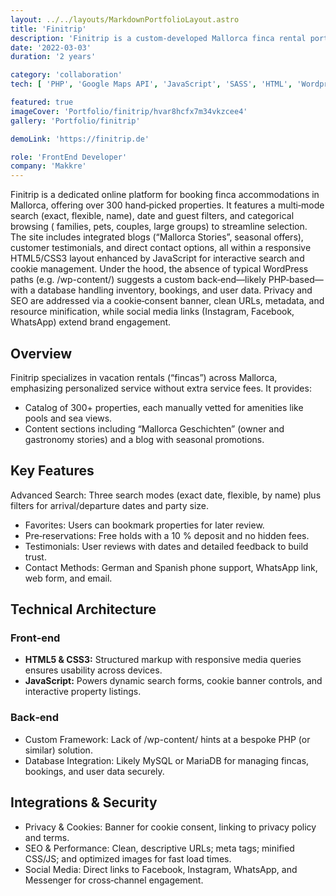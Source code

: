 ```yaml
---
layout: ../../layouts/MarkdownPortfolioLayout.astro
title: 'Finitrip'
description: 'Finitrip is a custom‑developed Mallorca finca rental portal featuring advanced search, curated listings, responsive design, and solid privacy/SEO practices for an efficient user experience.'
date: '2022-03-03'
duration: '2 years'

category: 'collaboration'
tech: [ 'PHP', 'Google Maps API', 'JavaScript', 'SASS', 'HTML', 'Wordpress' ]

featured: true
imageCover: 'Portfolio/finitrip/hvar8hcfx7m34vkzcee4'
gallery: 'Portfolio/finitrip'

demoLink: 'https://finitrip.de'

role: 'FrontEnd Developer'
company: 'Makkre'
---
```


Finitrip is a dedicated online platform for booking finca accommodations in Mallorca, offering over 300 hand‑picked
properties. It features a multi‑mode search (exact, flexible, name), date and guest filters, and categorical browsing (
families, pets, couples, large groups) to streamline selection. The site includes integrated blogs (“Mallorca Stories”,
seasonal offers), customer testimonials, and direct contact
options, all within a responsive HTML5/CSS3 layout enhanced by JavaScript for interactive search and cookie management.
Under the hood, the absence of typical WordPress paths (e.g. /wp-content/) suggests a custom back‑end—likely
PHP‑based—with a database handling inventory, bookings, and user data. Privacy and SEO are addressed via a
cookie‑consent banner, clean URLs, metadata, and resource minification, while social media links (Instagram, Facebook,
WhatsApp) extend brand engagement.

## Overview

Finitrip specializes in vacation rentals (“fincas”) across Mallorca, emphasizing personalized service without extra
service fees. It provides:

* Catalog of 300+ properties, each manually vetted for amenities like pools and sea views.
* Content sections including “Mallorca Geschichten” (owner and gastronomy stories) and a blog with seasonal promotions.

## Key Features

Advanced Search: Three search modes (exact date, flexible, by name) plus filters for arrival/departure dates and party
size.

* Favorites: Users can bookmark properties for later review.
* Pre‑reservations: Free holds with a 10 % deposit and no hidden fees.
* Testimonials: User reviews with dates and detailed feedback to build trust.
* Contact Methods: German and Spanish phone support, WhatsApp link, web form, and email.

## Technical Architecture

### Front‑end

* **HTML5 & CSS3:** Structured markup with responsive media queries ensures usability across devices.
* **JavaScript:** Powers dynamic search forms, cookie banner controls, and interactive property listings.

### Back‑end

* Custom Framework: Lack of /wp-content/ hints at a bespoke PHP (or similar) solution.
* Database Integration: Likely MySQL or MariaDB for managing fincas, bookings, and user data securely.

## Integrations & Security

* Privacy & Cookies: Banner for cookie consent, linking to privacy policy and terms.
* SEO & Performance: Clean, descriptive URLs; meta tags; minified CSS/JS; and optimized images for fast load times.
* Social Media: Direct links to Facebook, Instagram, WhatsApp, and Messenger for cross‑channel engagement.
